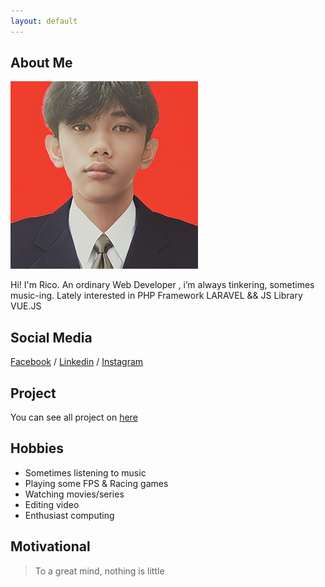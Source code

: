 ```yaml
---
layout: default
---
```


## About Me

<img class="profile-picture" src="profile.png">

Hi! I'm Rico. An ordinary Web Developer , i’m always tinkering, sometimes music-ing. Lately interested in PHP Framework LARAVEL && JS Library VUE.JS


## Social Media
[Facebook](https://www.facebook.com/ricocrfqq11) / [Linkedin](https://www.linkedin.com/in/muhamad-rico-wijaya-576509242/) / [Instagram](https://www.instagram.com/bezicalboy/)


## Project

You can see all project on [here](https://github.com/bezicalboy?tab=repositories)


## Hobbies

* Sometimes listening to music
* Playing some FPS & Racing games
* Watching movies/series
* Editing video
* Enthusiast computing

## Motivational

> To a great mind, nothing is little

